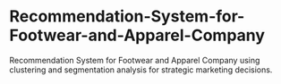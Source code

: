 # Recommendation-System-for-Footwear-and-Apparel-Company
Recommendation System for Footwear and Apparel Company using clustering and segmentation analysis for strategic marketing decisions.
